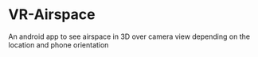 # VR-Airspace
An android app to see airspace in 3D over camera view depending on the location and phone orientation
